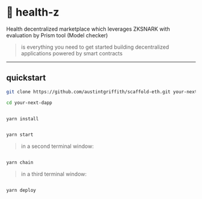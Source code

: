 #  :hospital:  health-z
Health decentralized marketplace which leverages ZKSNARK with evaluation by Prism tool (Model checker)

> is everything you need to get started building decentralized applications powered by smart contracts

---

## quickstart

```bash
git clone https://github.com/austintgriffith/scaffold-eth.git your-next-dapp

cd your-next-dapp
```

```bash

yarn install

```

```bash

yarn start

```

> in a second terminal window:

```bash

yarn chain

```

> in a third terminal window:

```bash

yarn deploy

```
